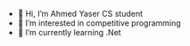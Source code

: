 - 👋 Hi, I’m Ahmed Yaser CS student 
- 👀 I’m interested in competitive programming
- 🌱 I’m currently learning .Net 

<!---
ahmed812003/ahmed812003 is a ✨ special ✨ repository because its `README.md` (this file) appears on your GitHub profile.
You can click the Preview link to take a look at your changes.
--->
